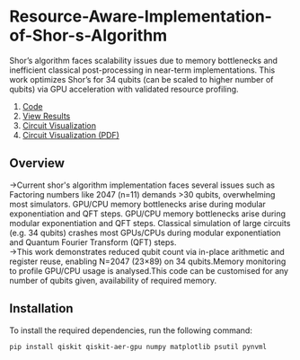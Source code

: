 # Resource-Aware-Implementation-of-Shor-s-Algorithm
Shor’s algorithm faces scalability issues due to memory bottlenecks and inefficient classical post-processing in near-term implementations. This work optimizes Shor’s for 34 qubits (can be scaled to higher number of qubits) via GPU acceleration with validated resource profiling.

1. [Code](shor34.py)  
2. [View Results](<results%2034%20qubit.txt>)  
3. [Circuit Visualization](full_circuit.png)  
4. [Circuit Visualization (PDF)](full_circuit.pdf)  

## Overview
->Current shor's algorithm implementation faces several issues such as Factoring numbers like 2047 (n=11) demands >30 qubits, overwhelming most simulators. GPU/CPU memory bottlenecks arise during modular exponentiation and QFT steps. GPU/CPU memory bottlenecks arise during modular exponentiation and QFT steps. Classical simulation of large circuits (e.g. 34 qubits) crashes most GPUs/CPUs during modular exponentiation and Quantum Fourier Transform (QFT) steps.  
->This work demonstrates reduced qubit count via in-place arithmetic and register reuse, enabling N=2047 (23×89) on 34 qubits.Memory monitoring to profile GPU/CPU usage is analysed.This code can be customised for any number of qubits given, availability of required memory.

## Installation

To install the required dependencies, run the following command:

```sh
pip install qiskit qiskit-aer-gpu numpy matplotlib psutil pynvml
